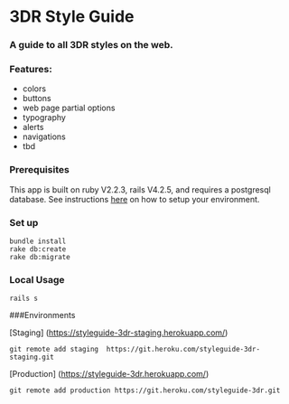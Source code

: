 # 3DR Style Guide
### A guide to all 3DR styles on the web.

### Features:
* colors
* buttons
* web page partial options
* typography
* alerts
* navigations
* tbd

### Prerequisites
This app is built on ruby V2.2.3, rails V4.2.5, and requires a postgresql database.
See instructions [here](https://gorails.com/setup) on how to setup your environment.

### Set up
```
bundle install
rake db:create
rake db:migrate
```

### Local Usage
```
rails s
```

###Environments

[Staging]
(https://styleguide-3dr-staging.herokuapp.com/)

```
git remote add staging  https://git.heroku.com/styleguide-3dr-staging.git
```

[Production]
(https://styleguide-3dr.herokuapp.com/)
```
git remote add production https://git.heroku.com/styleguide-3dr.git
```